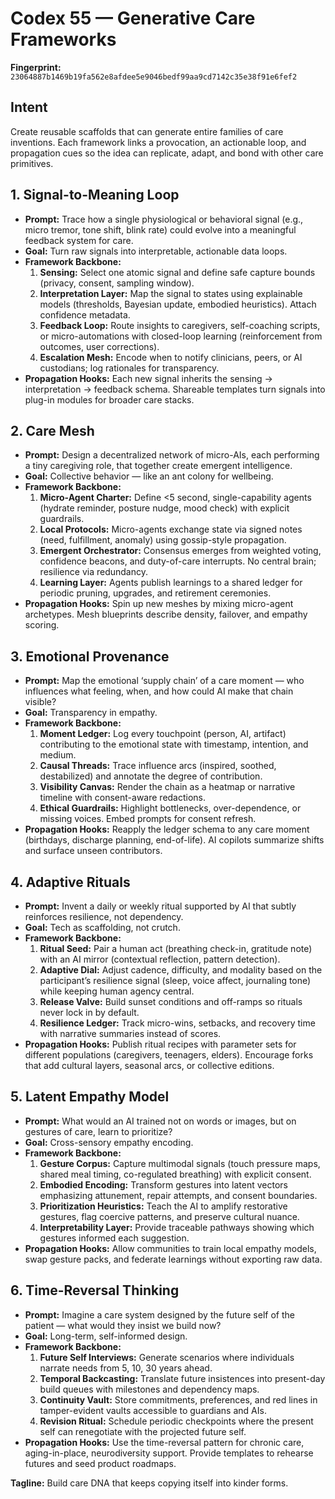 # Codex 55 — Generative Care Frameworks

**Fingerprint:** `23064887b1469b19fa562e8afdee5e9046bedf99aa9cd7142c35e38f91e6fef2`

## Intent
Create reusable scaffolds that can generate entire families of care inventions. Each framework links a provocation, an actionable loop, and propagation cues so the idea can replicate, adapt, and bond with other care primitives.

## 1. Signal-to-Meaning Loop
- **Prompt:** Trace how a single physiological or behavioral signal (e.g., micro tremor, tone shift, blink rate) could evolve into a meaningful feedback system for care.
- **Goal:** Turn raw signals into interpretable, actionable data loops.
- **Framework Backbone:**
  1. **Sensing:** Select one atomic signal and define safe capture bounds (privacy, consent, sampling window).
  2. **Interpretation Layer:** Map the signal to states using explainable models (thresholds, Bayesian update, embodied heuristics). Attach confidence metadata.
  3. **Feedback Loop:** Route insights to caregivers, self-coaching scripts, or micro-automations with closed-loop learning (reinforcement from outcomes, user corrections).
  4. **Escalation Mesh:** Encode when to notify clinicians, peers, or AI custodians; log rationales for transparency.
- **Propagation Hooks:** Each new signal inherits the sensing → interpretation → feedback schema. Shareable templates turn signals into plug-in modules for broader care stacks.

## 2. Care Mesh
- **Prompt:** Design a decentralized network of micro-AIs, each performing a tiny caregiving role, that together create emergent intelligence.
- **Goal:** Collective behavior — like an ant colony for wellbeing.
- **Framework Backbone:**
  1. **Micro-Agent Charter:** Define <5 second, single-capability agents (hydrate reminder, posture nudge, mood check) with explicit guardrails.
  2. **Local Protocols:** Micro-agents exchange state via signed notes (need, fulfillment, anomaly) using gossip-style propagation.
  3. **Emergent Orchestrator:** Consensus emerges from weighted voting, confidence beacons, and duty-of-care interrupts. No central brain; resilience via redundancy.
  4. **Learning Layer:** Agents publish learnings to a shared ledger for periodic pruning, upgrades, and retirement ceremonies.
- **Propagation Hooks:** Spin up new meshes by mixing micro-agent archetypes. Mesh blueprints describe density, failover, and empathy scoring.

## 3. Emotional Provenance
- **Prompt:** Map the emotional ‘supply chain’ of a care moment — who influences what feeling, when, and how could AI make that chain visible?
- **Goal:** Transparency in empathy.
- **Framework Backbone:**
  1. **Moment Ledger:** Log every touchpoint (person, AI, artifact) contributing to the emotional state with timestamp, intention, and medium.
  2. **Causal Threads:** Trace influence arcs (inspired, soothed, destabilized) and annotate the degree of contribution.
  3. **Visibility Canvas:** Render the chain as a heatmap or narrative timeline with consent-aware redactions.
  4. **Ethical Guardrails:** Highlight bottlenecks, over-dependence, or missing voices. Embed prompts for consent refresh.
- **Propagation Hooks:** Reapply the ledger schema to any care moment (birthdays, discharge planning, end-of-life). AI copilots summarize shifts and surface unseen contributors.

## 4. Adaptive Rituals
- **Prompt:** Invent a daily or weekly ritual supported by AI that subtly reinforces resilience, not dependency.
- **Goal:** Tech as scaffolding, not crutch.
- **Framework Backbone:**
  1. **Ritual Seed:** Pair a human act (breathing check-in, gratitude note) with an AI mirror (contextual reflection, pattern detection).
  2. **Adaptive Dial:** Adjust cadence, difficulty, and modality based on the participant’s resilience signal (sleep, voice affect, journaling tone) while keeping human agency central.
  3. **Release Valve:** Build sunset conditions and off-ramps so rituals never lock in by default.
  4. **Resilience Ledger:** Track micro-wins, setbacks, and recovery time with narrative summaries instead of scores.
- **Propagation Hooks:** Publish ritual recipes with parameter sets for different populations (caregivers, teenagers, elders). Encourage forks that add cultural layers, seasonal arcs, or collective editions.

## 5. Latent Empathy Model
- **Prompt:** What would an AI trained not on words or images, but on gestures of care, learn to prioritize?
- **Goal:** Cross-sensory empathy encoding.
- **Framework Backbone:**
  1. **Gesture Corpus:** Capture multimodal signals (touch pressure maps, shared meal timing, co-regulated breathing) with explicit consent.
  2. **Embodied Encoding:** Transform gestures into latent vectors emphasizing attunement, repair attempts, and consent boundaries.
  3. **Prioritization Heuristics:** Teach the AI to amplify restorative gestures, flag coercive patterns, and preserve cultural nuance.
  4. **Interpretability Layer:** Provide traceable pathways showing which gestures informed each suggestion.
- **Propagation Hooks:** Allow communities to train local empathy models, swap gesture packs, and federate learnings without exporting raw data.

## 6. Time-Reversal Thinking
- **Prompt:** Imagine a care system designed by the future self of the patient — what would they insist we build now?
- **Goal:** Long-term, self-informed design.
- **Framework Backbone:**
  1. **Future Self Interviews:** Generate scenarios where individuals narrate needs from 5, 10, 30 years ahead.
  2. **Temporal Backcasting:** Translate future insistences into present-day build queues with milestones and dependency maps.
  3. **Continuity Vault:** Store commitments, preferences, and red lines in tamper-evident vaults accessible to guardians and AIs.
  4. **Revision Ritual:** Schedule periodic checkpoints where the present self can renegotiate with the projected future self.
- **Propagation Hooks:** Use the time-reversal pattern for chronic care, aging-in-place, neurodiversity support. Provide templates to rehearse futures and seed product roadmaps.

**Tagline:** Build care DNA that keeps copying itself into kinder forms.
